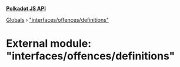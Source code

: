 **[Polkadot JS API](../README.md)**

[Globals](../globals.md) › ["interfaces/offences/definitions"](_interfaces_offences_definitions_.md)

# External module: "interfaces/offences/definitions"